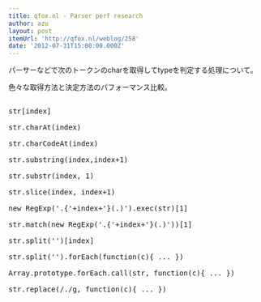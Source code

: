 ```yaml
---
title: qfox.nl - Parser perf research
author: azu
layout: post
itemUrl: 'http://qfox.nl/weblog/258'
date: '2012-07-31T15:00:00.000Z'
---
```

パーサーなどで次のトークンのcharを取得してtypeを判定する処理について。

色々な取得方法と決定方法のパフォーマンス比較。

<pre>

str[index]

str.charAt(index)

str.charCodeAt(index)

str.substring(index,index+1)

str.substr(index, 1)

str.slice(index, index+1)

new RegExp('.{'+index+'}(.)').exec(str)[1]

str.match(new RegExp('.{'+index+'}(.)'))[1]

str.split('')[index]

str.split('').forEach(function(c){ ... })

Array.prototype.forEach.call(str, function(c){ ... })

str.replace(/./g, function(c){ ... })

</pre>
